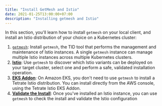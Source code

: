 ```yaml
---
title: "Install GetMesh and Istio"
date: 2021-01-25T13:00:00+07:00
description: "Installing getmesh and Istio"
---
```


In this section, you'll learn how to install `getmesh` on your local client, and install an Istio distribution of your choice on a Kubernetes cluster:

1. [`getmesh`](./getmesh-install-and-update): Install `getmesh`, the TID tool that performs the management and maintenance of Istio instances.  A single `getmesh` instance can manage multiple Istio instances across multiple Kubernetes clusters.
1. [**Istio**](./install-istio): Use `getmesh` to discover which Istio variants can be deployed on your target cluster, select one and perform a safe, validated installation operation.
1. [**EKS Addon**](./install-istio/install-istio-in-eks-with-addon): On Amazon EKS, you don't need to use `getmesh` to install a Tetrate Istio distribution.  You can install directly from the AWS console, using the Tetrate Istio EKS Addon.
1. [**Validate the Install**](./post-install-validation): Once you've installed an Istio instance, you can use `getmesh` to check the install and validate the Istio configuration
